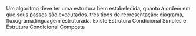 Um algoritmo deve ter uma estrutura bem estabelecida, quanto à ordem em que seus passos são executados.
tres tipos de representação: diagrama, fluxugrama,linguagem estruturada.
Existe Estrutura Condicional Simples e Estrutura Condicional Composta

